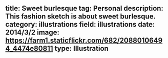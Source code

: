 title: Sweet burlesque
tag: Personal
description: This fashion sketch is about sweet burlesque.
category: illustrations
field: illustrations
date: 2014/3/2
image: https://farm1.staticflickr.com/682/20880106494_4474e80811
type: Illustration
---
